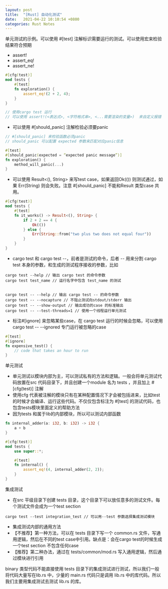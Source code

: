 ```yaml
---
layout: post
title:  "[Rust] 自动化测试"
date:   2021-04-22 10:10:54 +0800
categories: Rust Notes
---
```


单元测试的示例。可以使用 #[test] 注解标识需要运行的测试。可以使用宏来检验结果符合预期

* assert!
* assert_eq!
* assert_ne!

```rust
#[cfg(test)]
mod tests {
    #[test]
    fn exploration() {
        assert_eq!(2 + 2, 4);
    }
}

// 使用cargo test 运行
// 可以使用 assert!(<表达式>, <字符格式串>, <...需要渲染的变量>)  来自定义报错
```

* 可以使用 #[should_panic] 注解检验必须要panic

```rust
// #[should_panic] 来检验函数必须panic
// should_panic 可以配置 expected 参数来匹配对应panic信息

#[test]
#[should_panic(expected = “expected panic message”)]
fn exploration() {
    method_will_panic(...)
}
```

* 可以使用 Result<(), String> 来写test case，如果返回Ok(()) 则测试通过，如果 Err(String) 则会失败。注意 #[should_panic] 不能和Result 类型case 共用。

```rust
#[cfg(test)]
mod tests {
    #[test]
    fn it_works() -> Result<(), String> {
        if 2 + 2 == 4 {
            Ok(())
        } else {
            Err(String::from("two plus two does not equal four"))
        }
    }
}

```

* cargo test 和 cargo test --，前者是测试的命令，后者 -- 用来分割 cargo test 本身的参数，和生成的测试程序接收的参数，比如

```
cargo test --help // 输出 cargo test 的命令参数
cargo test test_name // 运行名字中包含 test_name 的测试


cargo test -- --help // 输出 cargo test -- 的命令参数
cargo test -- --nocapture // 不阻止测试向stdout/stderr 输出
cargo test -- --show-output // 输出成功的case 的标准输出
cargo test -- --test-threads=1 // 使用一个线程运行单元测试
```

* 标注#[ignore] 来忽略某些case，在 cargo test 运行的时候会忽略，可以使用 cargo test -- --ignored 专门运行被忽略的case

```rust
#[test]
#[ignore]
fn expensive_test() {
    // code that takes an hour to run
}
```

单元测试

* 单元测试以模块内部为主，可以测试私有的方法和逻辑。一般会将单元测试代码放置在src 代码目录下，并且创建一个module 名为 tests ，并且加上 #[cfg(test)] 注解
* 使用cfg 代表被注解的模块只有在某种配置情况下才会被包括进来，比如test 的时候才会编译、运行这些代码。不仅仅包含标注为 #[test] 的测试代码，也包含tests模块里面定义的帮助方法
* 因为tests 和属于lib的内部模块，所以可以测试内部函数

```rust
fn internal_adder(a: i32, b: i32) -> i32 {
    a + b
}

#[cfg(test)]
mod tests {
    use super::*;

    #[test]
    fn internal() {
        assert_eq!(4, internal_adder(2, 2));
    }
}

```

集成测试

* 在src 平级目录下创建 tests 目录，这个目录下可以放任意多的测试文件。每个测试文件会成为一个test section

```
cargo test --test integration_test // 可以用--test 参数选择集成测试模块
```

* 集成测试内部的通用方法
* 【不推荐】第一种方法，可以在 tests 目录下写一个 common.rs 文件，写通用逻辑，然后在不同的test case中引用。缺点是：会在cargo test的时候生成一个test section 不包含任何case
* 【推荐】第二种办法，通过在 tests/common/mod.rs 写入通用逻辑，然后通过模块进行引用

binary 类型代码不能直接使用 tests 目录下的集成测试进行测试，所以我们一般将代码大量写在lib.rs 中，少量的 main.rs 代码只是调用 lib.rs 中的库代码。所以我们主要用集成测试去测试 lib.rs 的库。
